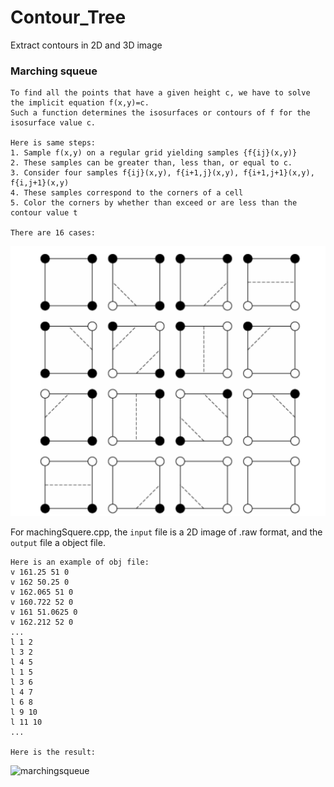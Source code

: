 # Contour_Tree
Extract contours in 2D and 3D image

### Marching squeue

    To find all the points that have a given height c, we have to solve the implicit equation f(x,y)=c. 
    Such a function determines the isosurfaces or contours of f for the isosurface value c.
    
    Here is same steps:
    1. Sample f(x,y) on a regular grid yielding samples {f{ij}(x,y)}
    2. These samples can be greater than, less than, or equal to c.
    3. Consider four samples f{ij}(x,y), f{i+1,j}(x,y), f{i+1,j+1}(x,y), f{i,j+1}(x,y) 
    4. These samples correspond to the corners of a cell
    5. Color the corners by whether than exceed or are less than the contour value t
    
    There are 16 cases:
![marchingsqueue](https://github.com/KokoFan16/Contour_Tree/blob/master/image/16cases.png)
    
For machingSquere.cpp, the ```input``` file is a 2D image of .raw format, and the ```output``` file a object file.
    
    Here is an example of obj file:
    v 161.25 51 0 
    v 162 50.25 0 
    v 162.065 51 0 
    v 160.722 52 0 
    v 161 51.0625 0 
    v 162.212 52 0 
    ...
    l 1 2 
    l 3 2 
    l 4 5 
    l 1 5 
    l 3 6 
    l 4 7 
    l 6 8 
    l 9 10 
    l 11 10 
    ...

    Here is the result:
![marchingsqueue]()
    
